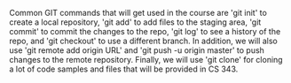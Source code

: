 Common GIT commands that will get used in the course are 'git init' to create a local repository, 'git add' to add files to the staging area, 'git commit' to commit the changes to the repo, 'git log' to see a history of the repo, and 'git checkout' to use a different branch. In addition, we will also use 'git remote add origin URL' and  'git push -u origin master' to push changes to the remote repository. Finally, we will use 'git clone' for cloning a lot of code samples and files that will be provided in CS 343.
